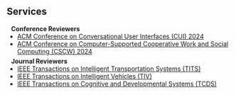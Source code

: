 ## Services

<h4 style="margin:0 10px 0;">Conference Reviewers</h4>

<ul style="margin:0 0 5px;">
  <li><a href="https://cui.acm.org/2024/"><autocolor>ACM Conference on Conversational User Interfaces (CUI) 2024</autocolor></a></li>
  <li><a href="https://cscw.acm.org/2024/"><autocolor>ACM Conference on Computer-Supported Cooperative Work and Social Computing (CSCW) 2024</autocolor></a></li>
</ul>
<h4 style="margin:0 10px 0;">Journal Reviewers</h4>

<ul style="margin:0 0 5px;">
  <li><a href="https://ieeexplore.ieee.org/xpl/RecentIssue.jsp?punumber=6979"><autocolor>IEEE Transactions on Intelligent Transportation Systems (TITS)</autocolor></a></li>
  <li><a href="https://ieeexplore.ieee.org/xpl/RecentIssue.jsp?punumber=7274857"><autocolor>IEEE Transactions on Intelligent Vehicles (TIV)</autocolor></a></li>
  <li><a href="https://ieeexplore.ieee.org/xpl/RecentIssue.jsp?punumber=7274989"><autocolor>IEEE Transactions on Cognitive and Developmental Systems (TCDS)</autocolor></a></li>
</ul>

